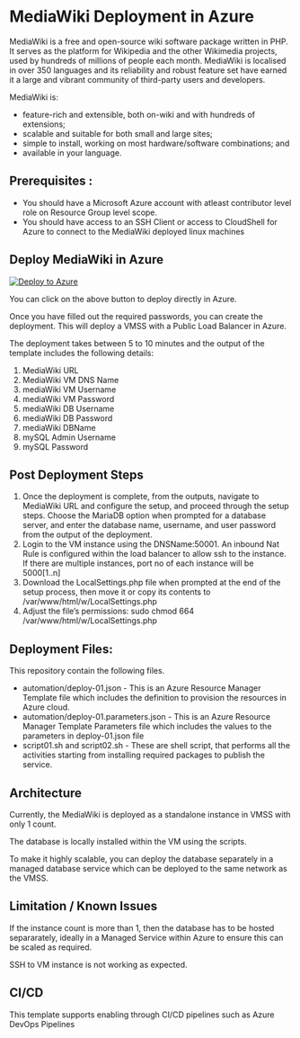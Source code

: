 # MediaWiki Deployment in Azure

MediaWiki is a free and open-source wiki software package written in PHP. It
serves as the platform for Wikipedia and the other Wikimedia projects, used
by hundreds of millions of people each month. MediaWiki is localised in over
350 languages and its reliability and robust feature set have earned it a large
and vibrant community of third-party users and developers.

MediaWiki is:

* feature-rich and extensible, both on-wiki and with hundreds of extensions;
* scalable and suitable for both small and large sites;
* simple to install, working on most hardware/software combinations; and
* available in your language.

## Prerequisites :

  - You should have a Microsoft Azure account with atleast contributor level role on Resource Group level scope.
  - You should have access to an SSH Client or access to CloudShell for Azure to connect to the MediaWiki deployed linux machines

## Deploy MediaWiki in Azure

[![Deploy to Azure](https://aka.ms/deploytoazurebutton)](https://portal.azure.com/#create/Microsoft.Template/uri/https%3A%2F%2Fraw.githubusercontent.com%2FPraveenAnil%2Fmediawiki-azure%2Fmain%2Fautomation%2Fdeploy-01.json)

You can click on the above button to deploy directly in Azure.

Once you have filled out the required passwords, you can create the deployment. This will deploy a VMSS with a Public Load Balancer in Azure. 

The deployment takes between 5 to 10 minutes and the output of the template includes the following details:

1. MediaWiki URL
2. MediaWiki VM DNS Name
3. mediaWiki VM Username
4. mediaWiki VM Password
5. mediaWiki DB Username
6. mediaWiki DB Password
7. mediaWiki DBName
8. mySQL Admin Username
9. mySQL Password

## Post Deployment Steps

1. Once the deployment is complete, from the outputs, navigate to MediaWiki URL and configure the setup, and proceed through the setup steps. 
Choose the MariaDB option when prompted for a database server, and enter the database name, username, and user password from the output of the deployment. 
2. Login to the VM instance using the DNSName:50001. An inbound Nat Rule is configured within the load balancer to allow ssh to the instance. If there are multiple instances, port no of each instance will be 5000[1..n]
3. Download the LocalSettings.php file when prompted at the end of the setup process, then move it or copy its contents to /var/www/html/w/LocalSettings.php
4. Adjust the file’s permissions:  sudo chmod 664 /var/www/html/w/LocalSettings.php

## Deployment Files:

  This repository contain the following files.

  - automation/deploy-01.json - This is an Azure Resource Manager Template file which includes the definition to provision the resources in Azure cloud.
  - automation/deploy-01.parameters.json - This is an Azure Resource Manager Template Parameters file which includes the values to the parameters in deploy-01.json file
  - script01.sh and script02.sh - These are shell script, that performs all the activities starting from installing required packages to publish the service.


## Architecture

Currently, the MediaWiki is deployed as a standalone instance in VMSS with only 1 count.

The database is locally installed within the VM using the scripts.

To make it highly scalable, you can deploy the database separately in a managed database service which can be deployed to the same network as the VMSS.

## Limitation / Known Issues

If the instance count is more than 1, then the database has to be hosted separarately, ideally in a Managed Service within Azure to ensure this can be scaled as required.

SSH to VM instance is not working as expected.

## CI/CD

This template supports enabling through CI/CD pipelines such as Azure DevOps Pipelines

